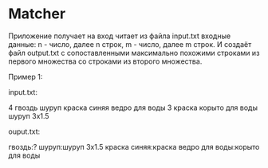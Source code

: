 # Matcher

Приложение получает на вход читает из файла input.txt входные данные: n - число, далее n строк, m - число, далее m строк.
И создаёт файл output.txt с сопоставленными максимально похожими строками из первого множества со строками из второго
множества.

Пример 1:

input.txt:

4
гвоздь
шуруп
краска синяя
ведро для воды
3
краска
корыто для воды
шуруп 3х1.5

ouput.txt:

гвоздь:?
шуруп:шуруп 3х1.5
краска синяя:краска
ведро для воды:корыто для воды